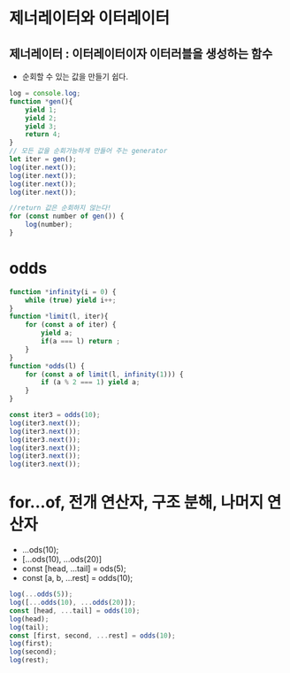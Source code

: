 # 제너레이터와 이터레이터

## 제너레이터 : 이터레이터이자 이터러블을 생성하는 함수

- 순회할 수 있는 값을 만들기 쉽다.

```jsx
log = console.log;
function *gen(){
    yield 1;
    yield 2;
    yield 3;
    return 4;
}
// 모든 값을 순회가능하게 만들어 주는 generator
let iter = gen();
log(iter.next());
log(iter.next());
log(iter.next());
log(iter.next());

//return 값은 순회하지 않는다!
for (const number of gen()) {
    log(number);
}
```

# odds

```jsx
function *infinity(i = 0) {
    while (true) yield i++;
}
function *limit(l, iter){
    for (const a of iter) {
        yield a;
        if(a === l) return ;
    }
}
function *odds(l) {
    for (const a of limit(l, infinity(1))) {
        if (a % 2 === 1) yield a;
    }
}

const iter3 = odds(10);
log(iter3.next());
log(iter3.next());
log(iter3.next());
log(iter3.next());
log(iter3.next());
log(iter3.next());
```

# for...of, 전개 연산자, 구조 분해, 나머지 연산자

- ...ods(10);
- [...ods(10), ...ods(20)]
- const [head, ...tail] = ods(5);
- const [a, b, ...rest] = odds(10);

```jsx
log(...odds(5));
log([...odds(10), ...odds(20)]);
const [head, ...tail] = odds(10);
log(head);
log(tail);
const [first, second, ...rest] = odds(10);
log(first);
log(second);
log(rest);
```
